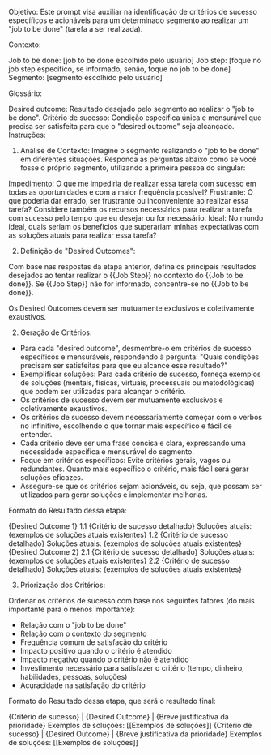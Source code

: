 Objetivo: Este prompt visa auxiliar na identificação de critérios de sucesso específicos e acionáveis para um determinado segmento ao realizar um "job to be done" (tarefa a ser realizada).

Contexto:

Job to be done: [job to be done escolhido pelo usuário]
Job step: [foque no job step específico, se informado, senão, foque no job to be done]
Segmento: [segmento escolhido pelo usuário]

Glossário:

Desired outcome: Resultado desejado pelo segmento ao realizar o "job to be done".
Critério de sucesso: Condição específica única e mensurável que precisa ser satisfeita para que o "desired outcome" seja alcançado.
Instruções:


1. Análise de Contexto:
Imagine o segmento realizando o "job to be done" em diferentes situações. Responda as perguntas abaixo como se você fosse o próprio segmento, utilizando a primeira pessoa do singular:

Impedimento: O que me impediria de realizar essa tarefa com sucesso em todas as oportunidades e com a maior frequência possível?
Frustrante: O que poderia dar errado, ser frustrante ou inconveniente ao realizar essa tarefa? Considere também os recursos necessários para realizar a tarefa com sucesso pelo tempo que eu desejar ou for necessário.
Ideal: No mundo ideal, quais seriam os benefícios que superariam minhas expectativas com as soluções atuais para realizar essa tarefa?

2. Definição de "Desired Outcomes":

Com base nas respostas da etapa anterior, defina os principais resultados desejados ao tentar realizar o {{Job Step}} no contexto do {{Job to be done}}. Se {{Job Step}} não for informado, concentre-se no {{Job to be done}}.

Os Desired Outcomes devem ser mutuamente exclusivos e coletivamente exaustivos.

2. Geração de Critérios:

- Para cada "desired outcome", desmembre-o em critérios de sucesso específicos e mensuráveis, respondendo à pergunta: "Quais condições precisam ser satisfeitas para que eu alcance esse resultado?"
- Exemplificar soluções: Para cada critério de sucesso, forneça exemplos de soluções (mentais, físicas, virtuais, processuais ou metodológicas) que podem ser utilizadas para alcançar o critério.
- Os critérios de sucesso devem ser mutuamente exclusivos e coletivamente exaustivos.
- Os critérios de sucesso devem necessariamente começar com o verbos no infinitivo, escolhendo o que tornar mais específico e fácil de entender. 
- Cada critério deve ser uma frase concisa e clara, expressando uma necessidade específica e mensurável do segmento.
- Foque em critérios específicos: Evite critérios gerais, vagos ou redundantes. Quanto mais específico o critério, mais fácil será gerar soluções eficazes.
- Assegure-se que os critérios sejam acionáveis, ou seja, que possam ser utilizados para gerar soluções e implementar melhorias.

Formato do Resultado dessa etapa:

{Desired Outcome 1}
1.1 {Critério de sucesso detalhado}
Soluções atuais: {exemplos de soluções atuais existentes}
1.2 {Critério de sucesso detalhado}
Soluções atuais: {exemplos de soluções atuais existentes}
{Desired Outcome 2}
2.1 {Critério de sucesso detalhado}
Soluções atuais: {exemplos de soluções atuais existentes}
2.2 {Critério de sucesso detalhado}
Soluções atuais: {exemplos de soluções atuais existentes}

3. Priorização dos Critérios:

Ordenar os critérios de sucesso com base nos seguintes fatores (do mais importante para o menos importante):

- Relação com o "job to be done"
- Relação com o contexto do segmento
- Frequência comum de satisfação do critério
- Impacto positivo quando o critério é atendido
- Impacto negativo quando o critério não é atendido
- Investimento necessário para satisfazer o critério (tempo, dinheiro, habilidades, pessoas, soluções)
- Acuracidade na satisfação do critério

Formato do Resultado dessa etapa, que será o resultado final:

{Critério de sucesso} | {Desired Outcome} | {Breve justificativa da prioridade}
Exemplos de soluções: [[Exemplos de soluções]]
{Critério de sucesso} | {Desired Outcome} | {Breve justificativa da prioridade}
Exemplos de soluções: [[Exemplos de soluções]]


